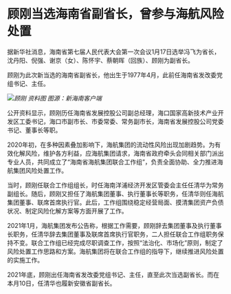 # 顾刚当选海南省副省长，曾参与海航风险处置

据新华社消息，海南省第七届人民代表大会第一次会议1月17日选举冯飞为省长，沈丹阳、倪强、谢京（女）、陈怀宇、蔡朝晖（回族）、顾刚为副省长。

顾刚为此次新当选的海南省副省长，他出生于1977年4月，此前任海南省发改委党组书记、主任。

![](https://inews.gtimg.com/newsapp_bt/0/15615235254/1000)_顾刚 资料图 图源：新海南客户端‍_

公开资料显示，顾刚历任海南省发展控股公司副总经理，海口国家高新技术产业开发区工委书记，海口市副市长、市委常委、常务副市长，海南省发展控股公司党委书记、董事长等职。

2020年初，在多种因素叠加影响下，海航集团的流动性风险出现加剧趋势。为有效化解风险，维护各方利益，应海航集团请求，海南省政府牵头会同相关部门派出专业人员，共同成立了“海南省海航集团联合工作组”，负责全面协助、全力推进海航集团风险处置工作。

当时，顾刚任联合工作组组长，时任海南洋浦经济开发区管委会主任任清华为常务副组长。随后，顾刚又担任了海航集团董事、执行董事长等职务，任清华则任海航集团董事、联席首席执行官。此后，工作组围绕稳定经营局面、摸清集团资产负债状况、‍‍‍‍‍制定风险化解方案等方面开展了工作。

2021年1月，海航集团发布公告称，根据工作需要，顾刚辞去集团董事及执行董事长职务，任清华辞去集团董事及联席首席执行官职务，二人担任联合工作组职务保持不变。联合工作组已经完成尽职调查工作，按照“法治化、市场化”原则，制定了风险处置工作思路和方案。海航集团将在联合工作组的指导下，继续推进风险处置的实施工作。

2021年底，顾刚出任海南省发改委党组书记、主任，直至此次当选副省长。而在本月10日，任清华也履新安徽省副省长。

